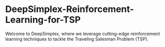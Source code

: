 # DeepSimplex-Reinforcement-Learning-for-TSP
Welcome to DeepSimplex, where we leverage cutting-edge reinforcement learning techniques to tackle the Traveling Salesman Problem (TSP).
